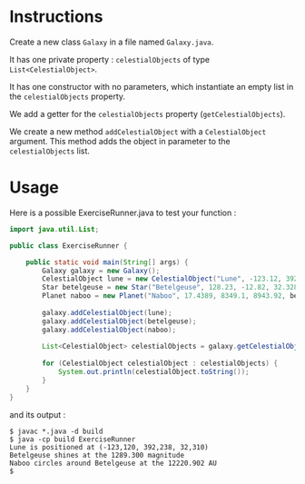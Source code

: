 # Instructions

Create a new class `Galaxy` in a file named `Galaxy.java`.

It has one private property : `celestialObjects` of type `List<CelestialObject>`.

It has one constructor with no parameters, which instantiate an empty list in the `celestialObjects` property.

We add a getter for the `celestialObjects` property (`getCelestialObjects`).

We create a new method `addCelestialObject` with a `CelestialObject` argument. This method adds the object in parameter to the `celestialObjects` list.

# Usage

Here is a possible ExerciseRunner.java to test your function :

```java
import java.util.List;

public class ExerciseRunner {

    public static void main(String[] args) {
        Galaxy galaxy = new Galaxy();
        CelestialObject lune = new CelestialObject("Lune", -123.12, 392.238, 32.31);
        Star betelgeuse = new Star("Betelgeuse", 128.23, -12.82, 32.328, 1289.3);
        Planet naboo = new Planet("Naboo", 17.4389, 8349.1, 8943.92, betelgeuse);
        
        galaxy.addCelestialObject(lune);
        galaxy.addCelestialObject(betelgeuse);
        galaxy.addCelestialObject(naboo);
        
        List<CelestialObject> celestialObjects = galaxy.getCelestialObjects();
        
        for (CelestialObject celestialObject : celestialObjects) {
            System.out.println(celestialObject.toString());
        }
    }
}
```

and its output :

```shell
$ javac *.java -d build
$ java -cp build ExerciseRunner 
Lune is positioned at (-123,120, 392,238, 32,310)
Betelgeuse shines at the 1289.300 magnitude
Naboo circles around Betelgeuse at the 12220.902 AU
$ 
```
